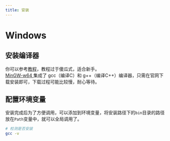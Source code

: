 ```yaml
---
title: 安装
---
```

# Windows
## 安装编译器
你可以参考[教程](http://rsreland.net/archives/1760)，教程过于傻瓜式，适合新手。  
[MinGW-w64 ](https://sourceforge.net/projects/mingw-w64/)集成了 gcc（编译C）和 g++（编译C++）编译器，只需在官网下载安装即可，下载过程可能比较慢，耐心等待。 
## 配置环境变量 
安装完成后为了方便调用，可以添加到环境变量，将安装路径下的`bin`目录的路径放在`Path`变量中，就可以全局调用了。
```sh
# 检测是否安装
gcc -v
```